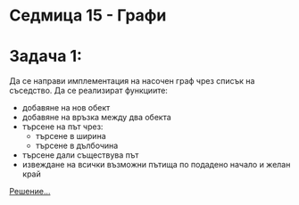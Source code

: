 # Седмица 15 - Графи

Задача 1:
=
Да се направи имплементация на насочен граф чрез списък на съседство. Да се реализират функциите:
- добавяне на нов обект
- добавяне на връзка между два обекта
- търсене на път чрез:
  - търсене в ширина
  - търсене в дълбочина
- търсене дали съществува път
- извеждане на всички възможни пътища по подадено начало и желан край

[Решение...](https://github.com/AleksandrinaKovachka/Data-structures-and-algorithms/blob/main/Week15/Tasks)
